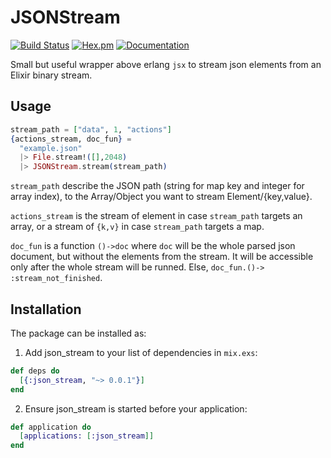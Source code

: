 # JSONStream
[![Build Status](https://github.com/kbrw/json_stream/actions/workflows/.github/workflows/elixir.yml/badge.svg)](https://github.com/kbrw/json_stream/actions/workflows/elixir.yml) [![Hex.pm](https://img.shields.io/hexpm/v/json_stream.svg)](https://hex.pm/packages/phoenix) [![Documentation](https://img.shields.io/badge/documentation-gray)](https://hexdocs.pm/json_stream)

Small but useful wrapper above erlang `jsx` to stream
json elements from an Elixir binary stream.

## Usage

```elixir
stream_path = ["data", 1, "actions"]
{actions_stream, doc_fun} =
  "example.json"
  |> File.stream!([],2048)
  |> JSONStream.stream(stream_path)
```

`stream_path` describe the JSON path (string for map key and integer
for array index), to the Array/Object you want to stream Element/{key,value}.

`actions_stream` is the stream of element in case `stream_path`
targets an array, or a stream of `{k,v}` in case `stream_path`
targets a map.

`doc_fun` is a function `()->doc` where `doc` will be the whole
parsed json document, but without the elements from the stream. It
will be accessible only after the whole stream will be runned.
Else, `doc_fun.()-> :stream_not_finished`.

## Installation

The package can be installed as:

1. Add json_stream to your list of dependencies in `mix.exs`:
  ```elixir
  def deps do
    [{:json_stream, "~> 0.0.1"}]
  end
  ```

2. Ensure json_stream is started before your application:
  ```elixir
  def application do
    [applications: [:json_stream]]
  end
  ```
